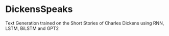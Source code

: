 # DickensSpeaks
Text Generation trained on the Short Stories of Charles Dickens using RNN, LSTM, BiLSTM and GPT2
